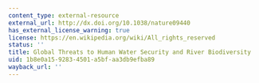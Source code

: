 ```yaml
---
content_type: external-resource
external_url: http://dx.doi.org/10.1038/nature09440
has_external_license_warning: true
license: https://en.wikipedia.org/wiki/All_rights_reserved
status: ''
title: Global Threats to Human Water Security and River Biodiversity
uid: 1b8e0a15-9283-4501-a5bf-aa3db9efba89
wayback_url: ''
---
```

